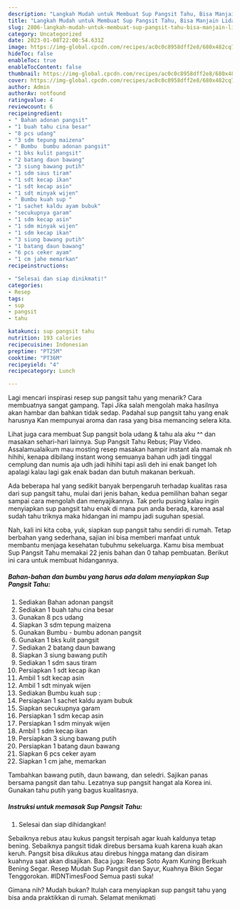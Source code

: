 ```yaml
---
description: "Langkah Mudah untuk Membuat Sup Pangsit Tahu, Bisa Manjain Lidah"
title: "Langkah Mudah untuk Membuat Sup Pangsit Tahu, Bisa Manjain Lidah"
slug: 2806-langkah-mudah-untuk-membuat-sup-pangsit-tahu-bisa-manjain-lidah
category: Uncategorized
date: 2023-01-08T22:00:54.631Z
image: https://img-global.cpcdn.com/recipes/ac0c0c8958dff2e8/680x482cq70/sup-pangsit-tahu-foto-resep-utama.jpg
hideToc: false
enableToc: true
enableTocContent: false
thumbnail: https://img-global.cpcdn.com/recipes/ac0c0c8958dff2e8/680x482cq70/sup-pangsit-tahu-foto-resep-utama.jpg
cover: https://img-global.cpcdn.com/recipes/ac0c0c8958dff2e8/680x482cq70/sup-pangsit-tahu-foto-resep-utama.jpg
author: Admin
authorAv: notfound
ratingvalue: 4
reviewcount: 6
recipeingredient:
- " Bahan adonan pangsit"
- "1 buah tahu cina besar"
- "8 pcs udang"
- "3 sdm tepung maizena"
- " Bumbu  bumbu adonan pangsit"
- "1 bks kulit pangsit"
- "2 batang daun bawang"
- "3 siung bawang putih"
- "1 sdm saus tiram"
- "1 sdt kecap ikan"
- "1 sdt kecap asin"
- "1 sdt minyak wijen"
- " Bumbu kuah sup "
- "1 sachet kaldu ayam bubuk"
- "secukupnya garam"
- "1 sdm kecap asin"
- "1 sdm minyak wijen"
- "1 sdm kecap ikan"
- "3 siung bawang putih"
- "1 batang daun bawang"
- "6 pcs ceker ayam"
- "1 cm jahe memarkan"
recipeinstructions:

- "Selesai dan siap dinikmati!"
categories:
- Resep
tags:
- sup
- pangsit
- tahu

katakunci: sup pangsit tahu 
nutrition: 193 calories
recipecuisine: Indonesian
preptime: "PT25M"
cooktime: "PT36M"
recipeyield: "4"
recipecategory: Lunch

---
```



Lagi mencari inspirasi resep sup pangsit tahu yang menarik? Cara membuatnya sangat gampang. Tapi Jika salah mengolah maka hasilnya akan hambar dan bahkan tidak sedap. Padahal sup pangsit tahu yang enak harusnya Kan mempunyai aroma dan rasa yang bisa memancing selera kita.


Lihat juga cara membuat Sup pangsit bola udang &amp; tahu ala aku ^^ dan masakan sehari-hari lainnya. Sup Pangsit Tahu Rebus; Play Video. Assalamualaikum mau mosting resep masakan hampir instant ala mamak nh hihihi, kenapa dibilang instant wong semuanya bahan udh jadi tinggal cemplung dan numis aja udh jadi hihihi tapi asli deh ini enak banget loh apalagi kalau lagi gak enak badan dan butuh makanan berkuah.

Ada beberapa hal yang sedikit banyak berpengaruh terhadap kualitas rasa dari sup pangsit tahu, mulai dari jenis bahan, kedua pemilihan bahan segar sampai cara mengolah dan menyajikannya. Tak perlu pusing kalau ingin menyiapkan sup pangsit tahu enak di mana pun anda berada, karena asal sudah tahu triknya maka hidangan ini mampu jadi suguhan spesial.


Nah, kali ini kita coba, yuk, siapkan sup pangsit tahu sendiri di rumah. Tetap berbahan yang sederhana, sajian ini bisa memberi manfaat untuk membantu menjaga kesehatan tubuhmu sekeluarga. Kamu bisa membuat Sup Pangsit Tahu memakai 22 jenis bahan dan 0 tahap pembuatan. Berikut ini cara untuk membuat hidangannya.

<!--inarticleads1-->

##### Bahan-bahan dan bumbu yang harus ada dalam menyiapkan Sup Pangsit Tahu:

1. Sediakan  Bahan adonan pangsit
1. Sediakan 1 buah tahu cina besar
1. Gunakan 8 pcs udang
1. Siapkan 3 sdm tepung maizena
1. Gunakan  Bumbu - bumbu adonan pangsit
1. Gunakan 1 bks kulit pangsit
1. Sediakan 2 batang daun bawang
1. Siapkan 3 siung bawang putih
1. Sediakan 1 sdm saus tiram
1. Persiapkan 1 sdt kecap ikan
1. Ambil 1 sdt kecap asin
1. Ambil 1 sdt minyak wijen
1. Sediakan  Bumbu kuah sup :
1. Persiapkan 1 sachet kaldu ayam bubuk
1. Siapkan secukupnya garam
1. Persiapkan 1 sdm kecap asin
1. Persiapkan 1 sdm minyak wijen
1. Ambil 1 sdm kecap ikan
1. Persiapkan 3 siung bawang putih
1. Persiapkan 1 batang daun bawang
1. Siapkan 6 pcs ceker ayam
1. Siapkan 1 cm jahe, memarkan


Tambahkan bawang putih, daun bawang, dan seledri. Sajikan panas bersama pangsit dan tahu. Lezatnya sup pangsit hangat ala Korea ini. Gunakan tahu putih yang bagus kualitasnya. 

<!--inarticleads2-->

##### Instruksi untuk memasak Sup Pangsit Tahu:


1. Selesai dan siap dihidangkan!

Sebaiknya rebus atau kukus pangsit terpisah agar kuah kaldunya tetap bening. Sebaiknya pangsit tidak direbus bersama kuah karena kuah akan keruh. Pangsit bisa dikukus atau direbus hingga matang dan disiram kuahnya saat akan disajikan. Baca juga: Resep Soto Ayam Kuning Berkuah Bening Segar. Resep Mudah Sup Pangsit dan Sayur, Kuahnya Bikin Segar Tenggorokan. #IDNTimesFood Semua pasti suka! 

Gimana nih? Mudah bukan? Itulah cara menyiapkan sup pangsit tahu yang bisa anda praktikkan di rumah. Selamat menikmati
